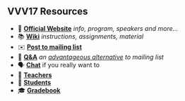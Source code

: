 ## VVV17 Resources

- 🏫 [**Official Website**](http://www.icub.org/school/2018) _info, program, speakers and more..._
- 📚 [**Wiki**](https://github.com/vvv-school/vvv18/wiki) _instructions, assignments, material_
- ✉️ [**Post to mailing list**](mailto:vvv18@icub.iit.it)
- 👋 [**Q&A**](https://github.com/vvv-school/vvv18/issues/1) _an [advantageous alternative](https://github.com/robotology/QA/issues/118) to mailing list_
- 🗣 [**Chat**](https://gitter.im/vvv-school/Lobby) if you really want to
- 👴 [**Teachers**](./teachers.md)
- 🙋 [**Students**](./students.md)
- 🎓 [**Gradebook**](./gradebook.md)
